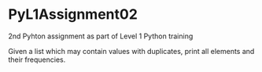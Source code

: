 # PyL1Assignment02
2nd Pyhton assignment as part of Level 1 Python training


Given a list which may contain values with duplicates, print all elements and their frequencies.

